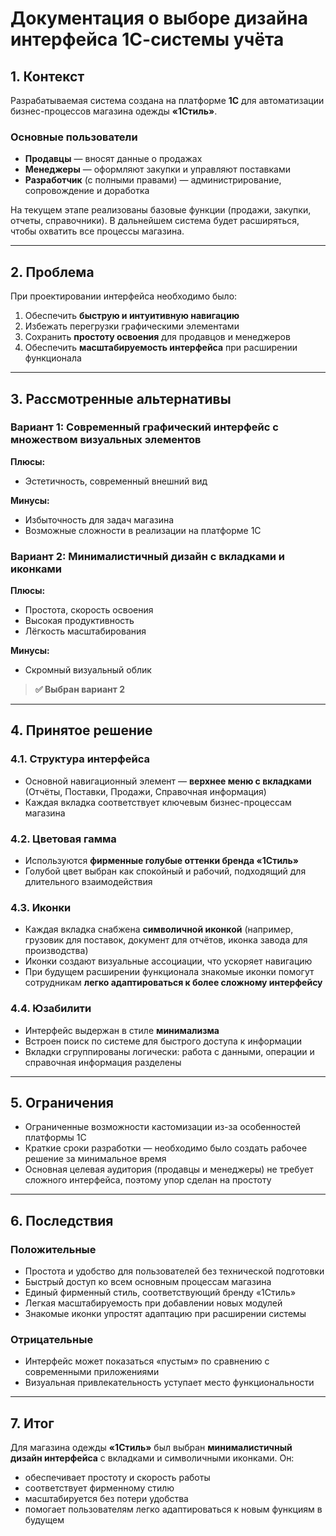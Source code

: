 # Документация о выборе дизайна интерфейса 1С-системы учёта

## 1. Контекст

Разрабатываемая система создана на платформе **1С** для автоматизации бизнес-процессов магазина одежды **«1Стиль»**.

### Основные пользователи

- **Продавцы** — вносят данные о продажах
- **Менеджеры** — оформляют закупки и управляют поставками
- **Разработчик** (с полными правами) — администрирование, сопровождение и доработка

На текущем этапе реализованы базовые функции (продажи, закупки, отчеты, справочники). В дальнейшем система будет расширяться, чтобы охватить все процессы магазина.

---

## 2. Проблема

При проектировании интерфейса необходимо было:

1. Обеспечить **быструю и интуитивную навигацию**
2. Избежать перегрузки графическими элементами
3. Сохранить **простоту освоения** для продавцов и менеджеров
4. Обеспечить **масштабируемость интерфейса** при расширении функционала

---

## 3. Рассмотренные альтернативы

### Вариант 1: Современный графический интерфейс с множеством визуальных элементов

**Плюсы:**

- Эстетичность, современный внешний вид

**Минусы:**

- Избыточность для задач магазина
- Возможные сложности в реализации на платформе 1С

### Вариант 2: Минималистичный дизайн с вкладками и иконками

**Плюсы:**

- Простота, скорость освоения
- Высокая продуктивность
- Лёгкость масштабирования

**Минусы:**

- Скромный визуальный облик

> **✅ Выбран вариант 2**

---

## 4. Принятое решение

### 4.1. Структура интерфейса

- Основной навигационный элемент — **верхнее меню с вкладками** (Отчёты, Поставки, Продажи, Справочная информация)
- Каждая вкладка соответствует ключевым бизнес-процессам магазина

### 4.2. Цветовая гамма

- Используются **фирменные голубые оттенки бренда «1Стиль»**
- Голубой цвет выбран как спокойный и рабочий, подходящий для длительного взаимодействия

### 4.3. Иконки

- Каждая вкладка снабжена **символичной иконкой** (например, грузовик для поставок, документ для отчётов, иконка завода для производства)
- Иконки создают визуальные ассоциации, что ускоряет навигацию
- При будущем расширении функционала знакомые иконки помогут сотрудникам **легко адаптироваться к более сложному интерфейсу**

### 4.4. Юзабилити

- Интерфейс выдержан в стиле **минимализма**
- Встроен поиск по системе для быстрого доступа к информации
- Вкладки сгруппированы логически: работа с данными, операции и справочная информация разделены

---

## 5. Ограничения

- Ограниченные возможности кастомизации из-за особенностей платформы 1С
- Краткие сроки разработки — необходимо было создать рабочее решение за минимальное время
- Основная целевая аудитория (продавцы и менеджеры) не требует сложного интерфейса, поэтому упор сделан на простоту

---

## 6. Последствия

### Положительные

- Простота и удобство для пользователей без технической подготовки
- Быстрый доступ ко всем основным процессам магазина
- Единый фирменный стиль, соответствующий бренду «1Стиль»
- Легкая масштабируемость при добавлении новых модулей
- Знакомые иконки упростят адаптацию при расширении системы

### Отрицательные

- Интерфейс может показаться «пустым» по сравнению с современными приложениями
- Визуальная привлекательность уступает место функциональности

---

## 7. Итог

Для магазина одежды **«1Стиль»** был выбран **минималистичный дизайн интерфейса** с вкладками и символичными иконками. Он:

- обеспечивает простоту и скорость работы
- соответствует фирменному стилю
- масштабируется без потери удобства
- помогает пользователям легко адаптироваться к новым функциям в будущем
